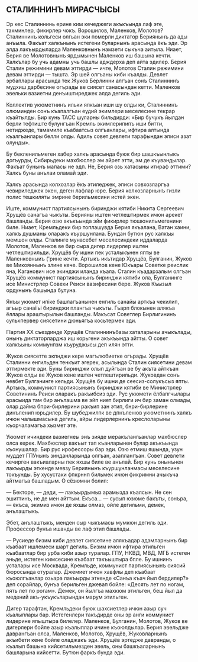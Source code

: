 ## СТАЛИННИНЪ МИРАСЧЫСЫ

Эр кес Сталиннинь ерине ким кечеджеги акъкъында лаф эте, тахминлер, фикирлер чокъ.
Ворошилов, Маленков, Молотов?
Сталиннинъ кольгеси олгьан эки померли диктатор Бериянынъ да ады анъыла.
Факъат халкънынъ истегени буларнынъ арасында ёкъ эди.
Эр алда лакъырдыларда Маленковнынъ намзети сыкъча аитыла.
Ниает, Берия ве Молотовнынъ ярдымынен Маленков иш башына кечти.
Халкълар бу учь адамны учь башлы адждерха деп айта эдилер.
Бєрия Сталин режимини девам эттирди — ичте, Молотов Сталин режимини девам эттирди — тышта.
Эр шей олгъаны киби къалды.
Девлет эрбаплары арасында тек Жуков Берлинни алгъан сонъ Сталиннинъ мудхиш дарбесине огърады ве сиясет санасындан кетти.
Маленков эвельки вазиетни денъиштиреджек алда дегиль эди.

Коллектив укюметнинъ ильки япкъан иши шу олды ки, Сталиннинъ олюминден сонъ къапалгъан еудий экимлери меселесине текрар къайтылды.
Бир кунь ТАСС шуларны бильдирди: «Бир бучукъ йылдан берли тефтиште булунгъан Кремль экимлерипипъ иши битти, нетиджеде, тамамиле къабаатсыз олгъанлары, ифтира алтында къалгъанлары белли олды.
Адиль совет девлети тарафындан эписи азат олунды».

Бу бекленильмеген хабер халкъ арасында буюк бир шашкъынлыкъ догъурды, Сибирьдеки махбюслер эм айрет этти, эм де къувандылар.
Факъат бунынъ мапасы не эдп.
Не, Берия озь хатасыны итираф эттими?
Халкъ буны анълаи оламай эди.

Халкъ арасында колхозлар ёкъ этиледжек, эписи совхозларгъа чевириледжек экен, деген лафлар юре.
Берия колхозларнынъ гизли полис тешкиляты эмрине берильмесини истей экен.

Иште, коммунист партиясынынъ биринджи кятиби Никита Сергеевич Хрущёв санагъа чыкъты.
Берияны иштен четлештирмек ичюн арекет башланды.
Берия озю акъкъында эйи фикирлер тюшюнильмегенини биле.
Ниает, Кремльдеки бир топлашувда Берия якъалана, Ватан хаини, халкъ душманы оларакъ къуршунлана.
Бундан бутюн рус халкъы мемшон олды.
Сталинге мунасебет меселесиндеки иддаларда Молотов, Маленков ве бир сыра дигер лидерлер иштен четлештирильди.
Хрущёв бу ишни пек усталыкънен япты ве Маленковныиъ ('рине кечти.
Артыкъ икътидар Хрущёв, Булганин, Жуков ве Микояннынъ злине кече.
Ворошилов кене Юкъары Советке реислик яна, Каганович исе экинджи иланда къала.
Сталин къадарзалым олгъан Хрущёв коммунист партиясынынъ биринджи кятиби ола, Булганинге исе Министрлер Совехи Реиси вазифесини бере.
Жуков Къызыл ордунынъ башында булуна.

Янъы укюмет ипіке башлагъанынен енгиль санайы арткъа чекилип, агъыр санаііьі биринджи плангъа чыкъты.
Гъарп блокынен алякъа ёллары араштырылын башланды.
Макъсат Советлер Бирлигининъ сульхпервер сиясетини дюньягъа косьтермек эди.

ГІартия XX съездинде Хрущёв Сталиннинъбазы хаталарыны ачыкълады, онынъ диктаторларджа иш корьгени акъкъында айтты.
О совет халкъыны коммунпзм къуруджысы деп илян этти.

Жуков сиясетте экпнджи кере магълюбиетке огърады.
Хрущёв Сталинни енгильден тенкъит эгерек, асылында Сталин сиясетини девам эттирмекте эди.
Буны биринджи олып дуйгъан ве бу акъта айткъан Жуков олды ве Жуков кене иштен четлештирильди.
Жуковдан сонъ невбет Булганинге кельди.
Хрущёв бу ишни де сеесиз-солукъсыз япты.
Артыкъ, коммунист партиясынынъ биринджи кятиби ве Министрлер Советининъ Реиси оларакъ ракъибсиз эди.
Рус укюмети ёлбапгчылары арасыида там бир анълашма ве эйп ниет бирлиги ич бир заман олмады, олар дайма бпри-бирлерини ракъип зан этип, бнри-бирлерине динъленип юрьдилер.
Бу шубеджилпк ве дпнъленюв укюметнинъ халкъ ичюн чалышмасына дегиль, айры лидерлернинъ креслоларыны къорчаламагъа хызмет эте.

Укюмет ичиндеки вазиегнеы энъ зияде меракълангьанлар махбюслер олса керек.
Махбюслер вакъыт тап къанларынен булар акъкъында къонушалар.
Бир рус ирофессоры бар эди.
Озю етмиш яшында, узун муддет ГПУнынъ зинданларында олгъан, азаплангъан.
Совет девлети кечирген вакъиаларны пек яхшы биле ве анълай.
Бир кунь онынънен лакъырды эткенде мевзу Бериянынъ къуршунланмасы меселесине токъунды.
Бу хусустаки фпкрннп бильмек ичюн фикримни ачыкъча айтмагъа башладым.
О сёзюмни болип:

— Бекторе, — деди, — лакъырдымыз арамызда къалсын.
Не сен эшиттинъ, не де мен айттым.
Екъса... — сусып юзюме бакъты, сонъра, — ёкъса, экимиз ичюн де яхшы олмаз, ойле дегильми, демек, анълаштыкъ.

Эбет, анълаштыкъ, менден сыр чыкъмасы мумкюн дегиль эди.
Профессор бунъа ишанды ве лаф этип башлады.

— Русиеде бизим киби девлет сиясетине алякъадар адамларнынъ бир къабаат ишлемеси шарт дегиль.
Бизим ичюн ифтира этильген къабаатлар бир урба киби азыр туралар.
ГПУ, НКВД, МВД, МГБ истеген аньде, истеген кимсесине къабаат такъыштыра бпле.
Бу ишнинъ усталары исе Москвада, Кремльде, коммунист партиясынынъ сиясий бюросында отуралар.
Джемиет ичюн хавфлы деп къабаат къоюлгъанлар озьара лакъырды эткенде «Санъа къач йыл бердилер?» деп сорайлар, бунъа берильген джевап бойле: «Десять лет по ногам, пять лет по рогам».
Демек, он йылгъа махкюм этильген, беш йыл да медений акъ-укъукъларындан марум этильген.

Дигер тарафтан, Кремльдеки буюк шахсиетлер ичюн азыр суч къалыплары бар.
Истегенлери такъдирде оны эр анги коммунист лидерине япыштыра билелер.
Маленков, Булганин, Молотов, Жуков ве дигерлери бойле азыр къалыплар ичине къоюлдылар.
Берия эвельдже даврангъан олса, Маленков, Молотов, Хрущёв, Жуковларнынъ акъибети кене бойле оладжакъ эди.
Хрущёв эртедже давранды, о къалып башына кийсетильмезден эвель, оны башкъаларнынъ башларына кийсетти.
Бутюн фаркъ бунда эди.
